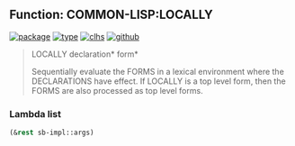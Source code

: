 ## Function: COMMON-LISP:LOCALLY
[![package](https://img.shields.io/badge/Package-COMMON--LISP-5f9ea0.svg?style=social&colorA=999999)](../) [![type](https://img.shields.io/badge/Type-Function-5f9ea0.svg?style=social&colorA=999999)](../#function) [![clhs](https://img.shields.io/badge/CLHS-LOCALLY-5f9ea0.svg?style=social&colorA=999999)](http://www.lispworks.com/documentation/HyperSpec/Body/s_locall.htm) [![github](https://img.shields.io/badge/GitHub-View_the_source-5f9ea0.svg?style=social&colorA=999999&logo=github)](https://github.com/sbcl/sbcl/blob/master/src/code/simple-fun.lisp/) 

> LOCALLY declaration* form*
> 
> Sequentially evaluate the FORMS in a lexical environment where the
> DECLARATIONS have effect. If LOCALLY is a top level form, then the FORMS are
> also processed as top level forms.

### Lambda list
```cl
(&rest sb-impl::args)
```
